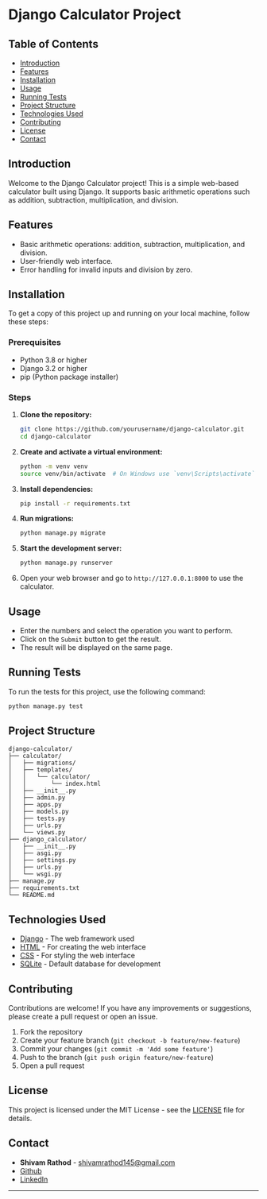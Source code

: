 # Django Calculator Project

## Table of Contents

- [Introduction](#introduction)
- [Features](#features)
- [Installation](#installation)
- [Usage](#usage)
- [Running Tests](#running-tests)
- [Project Structure](#project-structure)
- [Technologies Used](#technologies-used)
- [Contributing](#contributing)
- [License](#license)
- [Contact](#contact)

## Introduction

Welcome to the Django Calculator project! This is a simple web-based calculator built using Django. It supports basic arithmetic operations such as addition, subtraction, multiplication, and division.

## Features

- Basic arithmetic operations: addition, subtraction, multiplication, and division.
- User-friendly web interface.
- Error handling for invalid inputs and division by zero.

## Installation

To get a copy of this project up and running on your local machine, follow these steps:

### Prerequisites

- Python 3.8 or higher
- Django 3.2 or higher
- pip (Python package installer)

### Steps

1. **Clone the repository:**

   ```bash
   git clone https://github.com/yourusername/django-calculator.git
   cd django-calculator
   ```

2. **Create and activate a virtual environment:**

   ```bash
   python -m venv venv
   source venv/bin/activate  # On Windows use `venv\Scripts\activate`
   ```

3. **Install dependencies:**

   ```bash
   pip install -r requirements.txt
   ```

4. **Run migrations:**

   ```bash
   python manage.py migrate
   ```

5. **Start the development server:**

   ```bash
   python manage.py runserver
   ```

6. Open your web browser and go to `http://127.0.0.1:8000` to use the calculator.

## Usage

- Enter the numbers and select the operation you want to perform.
- Click on the `Submit` button to get the result.
- The result will be displayed on the same page.

## Running Tests

To run the tests for this project, use the following command:

```bash
python manage.py test
```

## Project Structure

```plaintext
django-calculator/
├── calculator/
│   ├── migrations/
│   ├── templates/
│   │   └── calculator/
│   │       └── index.html
│   ├── __init__.py
│   ├── admin.py
│   ├── apps.py
│   ├── models.py
│   ├── tests.py
│   ├── urls.py
│   └── views.py
├── django_calculator/
│   ├── __init__.py
│   ├── asgi.py
│   ├── settings.py
│   ├── urls.py
│   └── wsgi.py
├── manage.py
├── requirements.txt
└── README.md
```

## Technologies Used

- [Django](https://www.djangoproject.com/) - The web framework used
- [HTML](https://developer.mozilla.org/en-US/docs/Web/HTML) - For creating the web interface
- [CSS](https://developer.mozilla.org/en-US/docs/Web/CSS) - For styling the web interface
- [SQLite](https://www.sqlite.org/index.html) - Default database for development

## Contributing

Contributions are welcome! If you have any improvements or suggestions, please create a pull request or open an issue.

1. Fork the repository
2. Create your feature branch (`git checkout -b feature/new-feature`)
3. Commit your changes (`git commit -m 'Add some feature'`)
4. Push to the branch (`git push origin feature/new-feature`)
5. Open a pull request

## License

This project is licensed under the MIT License - see the [LICENSE](LICENSE) file for details.

## Contact

- **Shivam Rathod** - [shivamrathod145@gmail.com](mailto:shivamrathod145@gmail.com)
- [Github](https://github.com/insurgent021)
- [LinkedIn](https://linkedin.com/in/shivamrathod021/)

---
